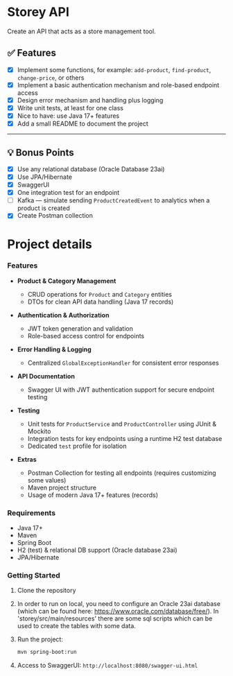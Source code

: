 # Storey API

Create an API that acts as a store management tool.

## ✅ Features

- [x] Implement some functions, for example: `add-product`, `find-product`, `change-price`, or others  
- [x] Implement a basic authentication mechanism and role-based endpoint access  
- [x] Design error mechanism and handling plus logging  
- [x] Write unit tests, at least for one class  
- [x] Nice to have: use Java 17+ features  
- [x] Add a small README to document the project  

---

## 💡 Bonus Points

- [x] Use any relational database (Oracle Database 23ai)  
- [x] Use JPA/Hibernate  
- [x] SwaggerUI  
- [x] One integration test for an endpoint
- [ ] Kafka — simulate sending `ProductCreatedEvent` to analytics when a product is created  
- [x] Create Postman collection  

# Project details

### Features

- **Product & Category Management**
  - CRUD operations for `Product` and `Category` entities
  - DTOs for clean API data handling (Java 17 records)

- **Authentication & Authorization**
  - JWT token generation and validation
  - Role-based access control for endpoints

- **Error Handling & Logging**
  - Centralized `GlobalExceptionHandler` for consistent error responses

- **API Documentation**
  - Swagger UI with JWT authentication support for secure endpoint testing

- **Testing**
  - Unit tests for `ProductService` and `ProductController` using JUnit & Mockito
  - Integration tests for key endpoints using a runtime H2 test database
  - Dedicated `test` profile for isolation

- **Extras**
  - Postman Collection for testing all endpoints (requires customizing some values)
  - Maven project structure
  - Usage of modern Java 17+ features (records)

### Requirements

- Java 17+
- Maven
- Spring Boot
- H2 (test) & relational DB support (Oracle database 23ai)
- JPA/Hibernate

### Getting Started

1. Clone the repository
2. In order to run on local, you need to configure an Oracle 23ai database (which can be found here: https://www.oracle.com/database/free/). In 'storey/src/main/resources' there are some sql scripts which can be used to create the tables with some data.
3. Run the project:

   ```bash
   mvn spring-boot:run
4. Access to SwaggerUI: `http://localhost:8080/swagger-ui.html`
   
